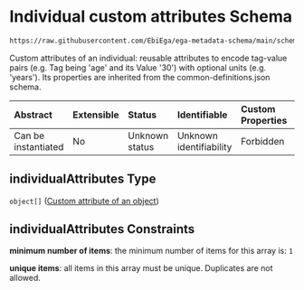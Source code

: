 # Individual custom attributes Schema

```txt
https://raw.githubusercontent.com/EbiEga/ega-metadata-schema/main/schemas/EGA.individual.json#/properties/individualAttributes
```

Custom attributes of an individual: reusable attributes to encode tag-value pairs (e.g. Tag being 'age' and its Value '30') with optional units (e.g. 'years'). Its properties are inherited from the common-definitions.json schema.

| Abstract            | Extensible | Status         | Identifiable            | Custom Properties | Additional Properties | Access Restrictions | Defined In                                                                           |
| :------------------ | :--------- | :------------- | :---------------------- | :---------------- | :-------------------- | :------------------ | :----------------------------------------------------------------------------------- |
| Can be instantiated | No         | Unknown status | Unknown identifiability | Forbidden         | Forbidden             | none                | [EGA.individual.json\*](../../../schemas/EGA.individual.json "open original schema") |

## individualAttributes Type

`object[]` ([Custom attribute of an object](ega-4-defs-custom-attribute-of-an-object.md))

## individualAttributes Constraints

**minimum number of items**: the minimum number of items for this array is: `1`

**unique items**: all items in this array must be unique. Duplicates are not allowed.
